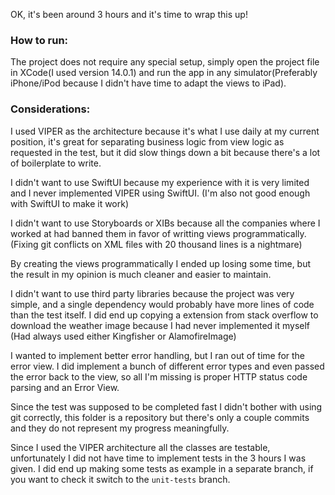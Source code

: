 OK, it's been around 3 hours and it's time to wrap this up!

### How to run:
 The project does not require any special setup, simply open the project file in XCode(I used version 14.0.1) and run the app in any simulator(Preferably iPhone/iPod because I didn't have time to adapt the views to iPad).


### Considerations:

I used VIPER as the architecture because it's what I use daily at my current position, it's great for separating business logic from view logic as requested in the test, but it did slow things down a bit because there's a lot of boilerplate to write.

I didn't want to use SwiftUI because my experience with it is very limited and I never implemented VIPER using SwiftUI. (I'm also not good enough with SwiftUI to make it work)

I didn't want to use Storyboards or XIBs because all the companies where I worked at had banned them in favor of writting views programmatically. (Fixing git conflicts on XML files with 20 thousand lines is a nightmare)

By creating the views programmatically I ended up losing some time, but the result in my opinion is much cleaner and easier to maintain.

I didn't want to use third party libraries because the project was very simple, and a single dependency would probably have more lines of code than the test itself. I did end up copying a extension from stack overflow to download the weather image because I had never implemented it myself (Had always used either Kingfisher or AlamofireImage)

I wanted to implement better error handling, but I ran out of time for the error view. I did implement a bunch of different error types and even passed the error back to the view, so all I'm missing is proper HTTP status code parsing and an Error View.

Since the test was supposed to be completed fast I  didn't bother with using git correctly, this folder is a repository but there's only a couple commits and they do not represent my progress meaningfully. 

Since I used the VIPER architecture all the classes are testable, unfortunately I did not have time to implement tests in the 3 hours I was given. 
I did end up making some tests as example in a separate branch, if you want to check it switch to the `unit-tests` branch.